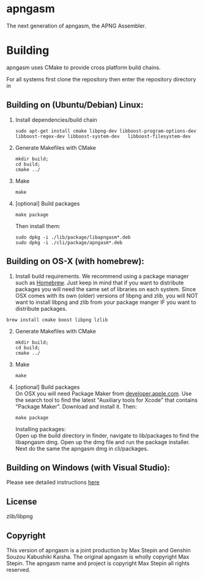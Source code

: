 apngasm
=======
The next generation of apngasm, the APNG Assembler.

Building
========
apngasm uses CMake to provide cross platform build chains.

For all systems first clone the repository then enter the repository directory in 

Building on (Ubuntu/Debian) Linux:  
----------------------------------
1. Install dependencies/build chain  
    ```
    sudo apt-get install cmake libpng-dev libboost-program-options-dev libboost-regex-dev libboost-system-dev   libboost-filesystem-dev
    ```
2. Generate Makefiles with CMake  
    ```
    mkdir build;
    cd build;
    cmake ../
    ```
3. Make  
    ```
    make
    ```
4. [optional] Build packages  
    ```
    make package
    ```

    Then install them:
    ```
    sudo dpkg -i ./lib/package/libapngasm*.deb
    sudo dpkg -i ./cli/package/apngasm*.deb
    ```

Building on OS-X (with homebrew):  
---------------------------------
1. Install build requirements. We recommend using a package manager such as [Homebrew](http://brew.sh/). Just keep in mind that if you want to distribute packages you will need the same set of libraries on each system. Since OSX comes with its own (older) versions of libpng and zlib, you will NOT want to install libpng and zlib from your package manger IF you want to distribute packages.
```
brew install cmake boost libpng lzlib
```

2. Generate Makefiles with CMake  
    ```
    mkdir build;
    cd build;
    cmake ../
    ```
3. Make  
    ```
    make
    ```
5. [optional] Build packages  
    On OSX you will need Package Maker from [developer.apple.com](https://developer.apple.com/downloads). Use the search tool to find the latest "Auxiliary tools for Xcode" that contains "Package Maker". Download and install it. Then:  
    ```
    make package
    ```  
    Installing packages:  
    Open up the build directory in finder, navigate to lib/packages to find the libapngasm dmg. Open up the dmg file and run the package installer. Next do the same the apngasm dmg in cli/packages.
  
Building on Windows (with Visual Studio):  
----------------------------------------------
Please see detailed instructions [here](https://github.com/apngasm/apngasm/blob/master/docs/building/win/instructions.md)

License
-------
zlib/libpng

Copyright
---------
This version of apngasm is a joint production by Max Stepin and Genshin Souzou Kabushiki Kaisha.
The original apngasm is wholly copyright Max Stepin. The apngasm name and project is copyright Max Stepin all rights reserved.
